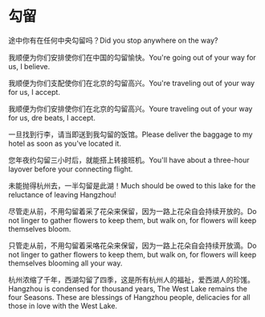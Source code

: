 # 勾留

<p><span class="chinese">途中你有在任何中央勾留吗？</span><span class="english">Did you stop anywhere on the way?</span></p>

<p><span class="chinese">我顺便为你们安排使你们在中国的勾留愉快。</span><span class="english">You're going out of your way for us, I believe.</span></p>

<p><span class="chinese">我顺便为你们支配使你们在北京的勾留高兴。</span><span class="english">You're traveling out of your way for us, I accept.</span></p>

<p><span class="chinese">我顺便为你们安排使你们在北京的勾留高兴。</span><span class="english">Youre traveling out of your way for us, dre beats, I accept.</span></p>

<p><span class="chinese">一旦找到行李，请当即送到我勾留的饭馆。</span><span class="english">Please deliver the baggage to my hotel as soon as you've located it.</span></p>

<p><span class="chinese">您年夜约勾留三小时后，就能搭上转接班机。</span><span class="english">You'll have about a three-hour layover before your connecting flight.</span></p>

<p><span class="chinese">未能抛得杭州去，一半勾留是此湖！</span><span class="english">Much should be owed to this lake for the reluctance of leaving Hangzhou!</span></p>

<p><span class="chinese">尽管走从前，不用勾留着采了花朵来保留，因为一路上花朵自会持续开放的。</span><span class="english">Do not linger to gather flowers to keep them, but walk on, for flowers will keep themselves bloom.</span></p>

<p><span class="chinese">只管走从前，不用勾留着采咯花朵来保留，因为一路上花朵自会持续开放滴。</span><span class="english">Do not linger to gather flowers to keep them, but walk on, for flowers will keep themselves blooming all your way.</span></p>

<p><span class="chinese">杭州浓缩了千年，西湖勾留了四季，这是所有杭州人的福祉，爱西湖人的珍馐。</span><span class="english">Hangzhou is condensed for thousand years, The West Lake remains the four Seasons. These are blessings of Hangzhou people, delicacies for all those in love with the West Lake.</span></p>

